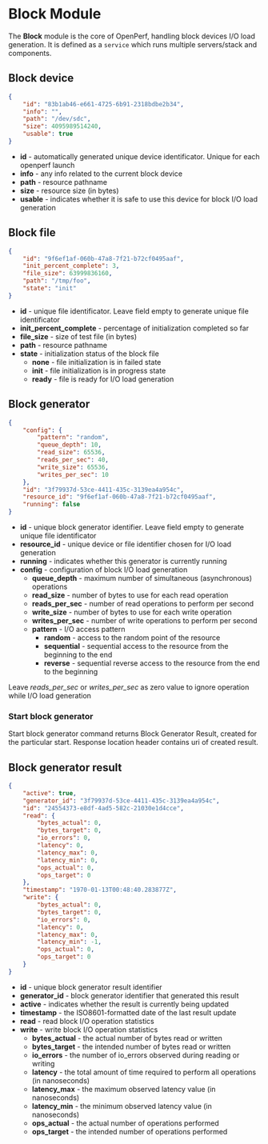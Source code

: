 # Block Module

The **Block** module is the core of OpenPerf, handling block devices I/O load generation. It is defined as a `service` which runs multiple servers/stack and components.

## Block device

```json
{
    "id": "83b1ab46-e661-4725-6b91-2318bdbe2b34",
    "info": "",
    "path": "/dev/sdc",
    "size": 4095989514240,
    "usable": true
}
```

* **id** - automatically generated unique device identificator. Unique for each openperf launch
* **info** - any info related to the current block device
* **path** - resource pathname
* **size** - resource size (in bytes)
* **usable** - indicates whether it is safe to use this device for block I/O load generation

## Block file

```json
{
    "id": "9f6ef1af-060b-47a8-7f21-b72cf0495aaf",
    "init_percent_complete": 3,
    "file_size": 63999836160,
    "path": "/tmp/foo",
    "state": "init"
}
```

* **id** - unique file identificator. Leave field empty to generate unique file identificator
* **init_percent_complete** - percentage of initialization completed so far
* **file_size** - size of test file (in bytes)
* **path** - resource pathname
* **state** - initialization status of the block file
    * **none** - file initialization is in failed state
    * **init** - file initialization is in progress state
    * **ready** - file is ready for I/O load generation

## Block generator

```json
{
    "config": {
        "pattern": "random",
        "queue_depth": 10,
        "read_size": 65536,
        "reads_per_sec": 40,
        "write_size": 65536,
        "writes_per_sec": 10
    },
    "id": "3f79937d-53ce-4411-435c-3139ea4a954c",
    "resource_id": "9f6ef1af-060b-47a8-7f21-b72cf0495aaf",
    "running": false
}
```

* **id** - unique block generator identifier. Leave field empty to generate unique file identificator
* **resource_id** - unique device or file identifier chosen for I/O load generation
* **running** - indicates whether this generator is currently running
* **config** - configuration of block I/O load generation
    * **queue_depth** - maximum number of simultaneous (asynchronous) operations
    * **read_size** - number of bytes to use for each read operation
    * **reads_per_sec** - number of read operations to perform per second
    * **write_size** - number of bytes to use for each write operation
    * **writes_per_sec** - number of write operations to perform per second
    * **pattern** - I/O access pattern
        * **random** - access to the random point of the resource
        * **sequential** - sequential access to the resource from the beginning to the end
        * **reverse** - sequential reverse access to the resource from the end to the beginning

Leave *reads_per_sec* or *writes_per_sec* as zero value to ignore operation while I/O load generation

### Start block generator

Start block generator command returns Block Generator Result, created for the particular start. Response location header contains uri of created result.

## Block generator result

```json
{
    "active": true,
    "generator_id": "3f79937d-53ce-4411-435c-3139ea4a954c",
    "id": "24554373-e8df-4ad5-582c-21030e1d4cce",
    "read": {
        "bytes_actual": 0,
        "bytes_target": 0,
        "io_errors": 0,
        "latency": 0,
        "latency_max": 0,
        "latency_min": 0,
        "ops_actual": 0,
        "ops_target": 0
    },
    "timestamp": "1970-01-13T00:48:40.283877Z",
    "write": {
        "bytes_actual": 0,
        "bytes_target": 0,
        "io_errors": 0,
        "latency": 0,
        "latency_max": 0,
        "latency_min": -1,
        "ops_actual": 0,
        "ops_target": 0
    }
}
```

* **id** - unique block generator result identifier
* **generator_id** - block generator identifier that generated this result
* **active** - indicates whether the result is currently being updated
* **timestamp** - the ISO8601-formatted date of the last result update
* **read** - read block I/O operation statistics
* **write** - write block I/O operation statistics
    * **bytes_actual** - the actual number of bytes read or written
    * **bytes_target** - the intended number of bytes read or written
    * **io_errors** - the number of io_errors observed during reading or writing
    * **latency** - the total amount of time required to perform all operations (in nanoseconds)
    * **latency_max** - the maximum observed latency value (in nanoseconds)
    * **latency_min** - the minimum observed latency value (in nanoseconds)
    * **ops_actual** - the actual number of operations performed
    * **ops_target** - the intended number of operations performed

